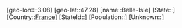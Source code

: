﻿---
location: [47.28,-3.08]
type: City
tags:
- geo/City


SpocWebEntityId: 29088
isDeleted: false
confidential: public

---
[geo-lon::-3.08]
[geo-lat::47.28]
[name::Belle-Isle]
[State::]
[Country::[France](geo/Continent/Europe/France.md)]
[StateId::]
[Population::]
[Unknown::]

